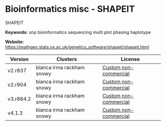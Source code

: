 # Bioinformatics misc - SHAPEIT

SHAPEIT

**Keywords:** snp bioinformatics sequencing multi plot phasing haplotype

**Website:** <https://mathgen.stats.ox.ac.uk/genetics_software/shapeit/shapeit.html>

| Version | Clusters | License |
| ------- | -------- | ------- |
| v2.r837 | bianca irma rackham snowy | [Custom non-commercial](https://mathgen.stats.ox.ac.uk/genetics_software/shapeit/shapeit.html#download) |
| v2.r904 | bianca irma rackham snowy | [Custom non-commercial](https://mathgen.stats.ox.ac.uk/genetics_software/shapeit/shapeit.html#download) |
| v3.r884.2 | bianca irma rackham snowy | [Custom non-commercial](https://mathgen.stats.ox.ac.uk/genetics_software/shapeit/shapeit.html#download) |
| v4.1.3 | bianca irma rackham snowy | [Custom non-commercial](https://mathgen.stats.ox.ac.uk/genetics_software/shapeit/shapeit.html#download) |
